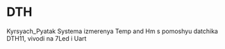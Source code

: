 # DTH
Kyrsyach_Pyatak
Systema izmerenya Temp and Hm s pomoshyu datchika DTH11, vivodi na 7Led i Uart
